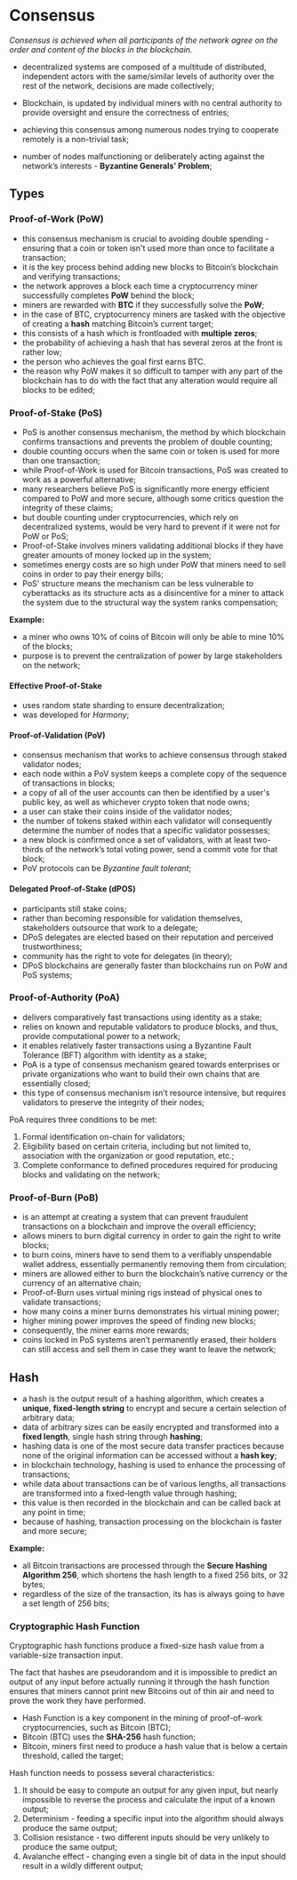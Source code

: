# Consensus

_Consensus is achieved when all participants of the network agree on the order and content of the blocks in the blockchain._

- decentralized systems are composed of a multitude of distributed, independent actors with the same/similar levels of authority over the rest of the network, 
decisions are made collectively;

- Blockchain, is updated by individual miners with no central authority to provide oversight and ensure the correctness of entries;

- achieving this consensus among numerous nodes trying to cooperate remotely is a non-trivial task;

- number of nodes malfunctioning or deliberately acting against the network’s interests - **Byzantine Generals’ Problem**;

## Types

### Proof-of-Work (PoW)

- this consensus mechanism is crucial to avoiding double spending - ensuring that a coin or token isn't used more than once to facilitate a transaction;
- it is the key process behind adding new blocks to Bitcoin’s blockchain and verifying transactions;
- the network approves a block each time a cryptocurrency miner successfully completes **PoW** behind the block;
- miners are rewarded with **BTC** if they successfully solve the **PoW**;
- in the case of BTC, cryptocurrency miners are tasked with the objective of creating a **hash** matching Bitcoin’s current target;
- this consists of a hash which is frontloaded with **multiple zeros**; 
- the probability of achieving a hash that has several zeros at the front is rather low;
- the person who achieves the goal first earns BTC.
- the reason why PoW makes it so difficult to tamper with any part of the blockchain has to do with the fact that any alteration would require all blocks to be edited;

### Proof-of-Stake (PoS)

- PoS is another consensus mechanism, the method by which blockchain confirms transactions and prevents the problem of double counting;
- double counting occurs when the same coin or token is used for more than one transaction;
- while Proof-of-Work is used for Bitcoin transactions, PoS was created to work as a powerful alternative;
- many researchers believe PoS is significantly more energy efficient compared to PoW and more secure, although some critics question the integrity of these claims;
- but double counting under cryptocurrencies, which rely on decentralized systems, would be very hard to prevent if it were not for PoW or PoS;
- Proof-of-Stake involves miners validating additional blocks if they have greater amounts of money locked up in the system;
- sometimes energy costs are so high under PoW that miners need to sell coins in order to pay their energy bills;
- PoS’ structure means the mechanism can be less vulnerable to cyberattacks as its structure acts as a disincentive for a miner to attack the system due to the structural way the system
  ranks compensation;

**Example:**

- a miner who owns 10% of coins of Bitcoin will only be able to mine 10% of the blocks;
- purpose is to prevent the centralization of power by large stakeholders on the network;

#### Effective Proof-of-Stake

- uses random state sharding to ensure decentralization;
- was developed for _Harmony_;

#### Proof-of-Validation (PoV)

- consensus mechanism that works to achieve consensus through staked validator nodes;
- each node within a PoV system keeps a complete copy of the sequence of transactions in blocks;
- a copy of all of the user accounts can then be identified by a user's public key, as well as whichever crypto token that node owns;
- a user can stake their coins inside of the validator nodes;
- the number of tokens staked within each validator will consequently determine the number of nodes that a specific validator possesses;
- a new block is confirmed once a set of validators, with at least two-thirds of the network’s total voting power, send a commit vote for that block;
- PoV protocols can be _Byzantine fault tolerant_;

#### Delegated Proof-of-Stake (dPOS)

- participants still stake coins;
- rather than becoming responsible for validation themselves, stakeholders outsource that work to a delegate;
- DPoS delegates are elected based on their reputation and perceived trustworthiness;
- community has the right to vote for delegates (in theory);
- DPoS blockchains are generally faster than blockchains run on PoW and PoS systems;

### Proof-of-Authority (PoA)

- delivers comparatively fast transactions using identity as a stake;
- relies on known and reputable validators to produce blocks, and thus, provide computational power to a network;
- it enables relatively faster transactions using a Byzantine Fault Tolerance (BFT) algorithm with identity as a stake;
- PoA is a type of consensus mechanism geared towards enterprises or private organizations who want to build their own chains that are essentially closed;
- this type of consensus mechanism isn’t resource intensive, but requires validators to preserve the integrity of their nodes;

PoA requires three conditions to be met:

1. Formal identification on-chain for validators;
2. Eligibility based on certain criteria, including but not limited to, association with the organization or good reputation, etc.;
3. Complete conformance to defined procedures required for producing blocks and validating on the network;

### Proof-of-Burn  (PoB)

- is an attempt at creating a system that can prevent fraudulent transactions on a blockchain and improve the overall efficiency;
- allows miners to burn digital currency in order to gain the right to write blocks;
- to burn coins, miners have to send them to a verifiably unspendable wallet address, essentially permanently removing them from circulation;
- miners are allowed either to burn the blockchain’s native currency or the currency of an alternative chain;
- Proof-of-Burn uses virtual mining rigs instead of physical ones to validate transactions;
- how many coins a miner burns demonstrates his virtual mining power;
- higher mining power improves the speed of finding new blocks;
- consequently, the miner earns more rewards;
- coins locked in PoS systems aren’t permanently erased, their holders can still access and sell them in case they want to leave the network;

## Hash

- a hash is the output result of a hashing algorithm, which creates a **unique**, **fixed-length string** to encrypt and secure a certain selection of arbitrary data;
- data of arbitrary sizes can be easily encrypted and transformed into a **fixed length**, single hash string through **hashing**;
- hashing data is one of the most secure data transfer practices because none of the original information can be accessed without a **hash key**;
- in blockchain technology, hashing is used to enhance the processing of transactions;
- while data about transactions can be of various lengths, all transactions are transformed into a fixed-length value through hashing;
- this value is then recorded in the blockchain and can be called back at any point in time;
- because of hashing, transaction processing on the blockchain is faster and more secure;

**Example:**

- all Bitcoin transactions are processed through the **Secure Hashing Algorithm 256**, which shortens the hash length to a fixed 256 bits, or 32 bytes;
- regardless of the size of the transaction, its has is always going to have a set length of 256 bits;

### Cryptographic Hash Function

Cryptographic hash functions produce a fixed-size hash value from a variable-size transaction input.

The fact that hashes are pseudorandom and it is impossible to predict an output of any input before actually running it through the hash function ensures that miners cannot print 
new Bitcoins out of thin air and need to prove the work they have performed.

- Hash Function is a key component in the mining of proof-of-work cryptocurrencies, such as Bitcoin (BTC);
- Bitcoin (BTC) uses the **SHA-256** hash function;
- Bitcoin, miners first need to produce a hash value that is below a certain threshold, called the target;

Hash function needs to possess several characteristics:

1. It should be easy to compute an output for any given input, but nearly impossible to reverse the process and calculate the input of a known output;
2. Determinism - feeding a specific input into the algorithm should always produce the same output;
3. Collision resistance - two different inputs should be very unlikely to produce the same output;
4. Avalanche effect - changing even a single bit of data in the input should result in a wildly different output;
